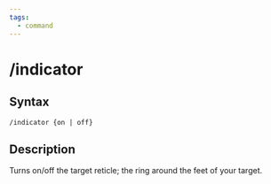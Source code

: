 ```yaml
---
tags:
  - command
---
```


# /indicator

## Syntax

<!--cmd-syntax-start-->
```eqcommand
/indicator {on | off}
```
<!--cmd-syntax-end-->

## Description

<!--cmd-desc-start-->
Turns on/off the target reticle; the ring around the feet of your target.
<!--cmd-desc-end-->